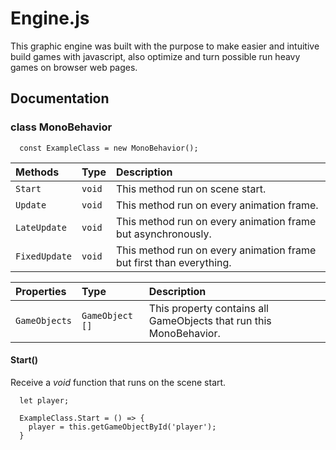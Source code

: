 
# Engine.js

This graphic engine was built with the purpose to make easier and intuitive build games with javascript, also optimize and turn possible run heavy games on browser web pages.

## Documentation

### class MonoBehavior

```http
  const ExampleClass = new MonoBehavior();
```

| Methods      | Type       | Description                                                         |
| :----------- | :--------- | :----------------------------------------------------------------   |
| `Start`      | `void`     | This method run on scene start.                                     |
| `Update`     | `void`     | This method run on every animation frame.                           |
| `LateUpdate` | `void`     | This method run on every animation frame but asynchronously.        |
| `FixedUpdate`| `void`     | This method run on every animation frame but first than everything. |

| Properties      | Type           | Description                                                         |
| :-------------- | :------------- | :----------------------------------------------------------------   |
| `GameObjects`   | `GameObject []`| This property contains all GameObjects that run this MonoBehavior.       |

#### Start()

Receive a *void* function that runs on the scene start.

```http
  let player;

  ExampleClass.Start = () => {
    player = this.getGameObjectById('player');
  }
```


